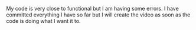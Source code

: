 My code is very close to functional but I am having some errors. I have committed everything I have so far but I will create the video as soon as the code is doing what I want it to.
